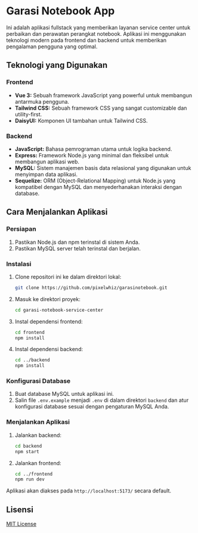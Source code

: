 # Garasi Notebook App

Ini adalah aplikasi fullstack yang memberikan layanan service center untuk perbaikan dan perawatan perangkat notebook. Aplikasi ini menggunakan teknologi modern pada frontend dan backend untuk memberikan pengalaman pengguna yang optimal.

## Teknologi yang Digunakan

### Frontend

- **Vue 3:** Sebuah framework JavaScript yang powerful untuk membangun antarmuka pengguna.
- **Tailwind CSS:** Sebuah framework CSS yang sangat customizable dan utility-first.
- **DaisyUI:** Komponen UI tambahan untuk Tailwind CSS.

### Backend

- **JavaScript:** Bahasa pemrograman utama untuk logika backend.
- **Express:** Framework Node.js yang minimal dan fleksibel untuk membangun aplikasi web.
- **MySQL:** Sistem manajemen basis data relasional yang digunakan untuk menyimpan data aplikasi.
- **Sequelize:** ORM (Object-Relational Mapping) untuk Node.js yang kompatibel dengan MySQL dan menyederhanakan interaksi dengan database.

## Cara Menjalankan Aplikasi

### Persiapan

1. Pastikan Node.js dan npm terinstal di sistem Anda.
2. Pastikan MySQL server telah terinstal dan berjalan.

### Instalasi

1. Clone repositori ini ke dalam direktori lokal:

    ```bash
    git clone https://github.com/pixelwhiz/garasinotebook.git
    ```

2. Masuk ke direktori proyek:

    ```bash
    cd garasi-notebook-service-center
    ```

3. Instal dependensi frontend:

    ```bash
    cd frontend
    npm install
    ```

4. Instal dependensi backend:

    ```bash
    cd ../backend
    npm install
    ```

### Konfigurasi Database

1. Buat database MySQL untuk aplikasi ini.
2. Salin file `.env.example` menjadi `.env` di dalam direktori `backend` dan atur konfigurasi database sesuai dengan pengaturan MySQL Anda.

### Menjalankan Aplikasi

1. Jalankan backend:

    ```bash
    cd backend
    npm start
    ```

2. Jalankan frontend:

    ```bash
    cd ../frontend
    npm run dev
    ```

Aplikasi akan diakses pada `http://localhost:5173/` secara default.

## Lisensi

[MIT License](LICENSE.md)
